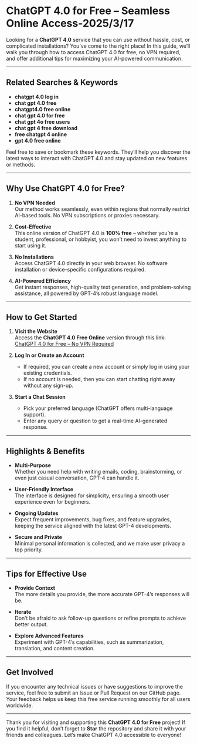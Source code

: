 # ChatGPT 4.0 for Free – Seamless Online Access-2025/3/17

Looking for a **ChatGPT 4.0** service that you can use without hassle, cost, or complicated installations? You’ve come to the right place! In this guide, we’ll walk you through how to access ChatGPT 4.0 for free, no VPN required, and offer additional tips for maximizing your AI-powered communication.

---

## Related Searches & Keywords

- **chatgpt 4.0 log in**  
- **chat gpt 4.0 free**  
- **chatgpt4.0 free online**  
- **chat gpt 4.0 for free**  
- **chat gpt 4o free users**  
- **chat gpt 4 free download**  
- **free chatgpt 4 online**  
- **gpt 4.0 free online**

Feel free to save or bookmark these keywords. They’ll help you discover the latest ways to interact with ChatGPT 4.0 and stay updated on new features or methods.

---

## Why Use ChatGPT 4.0 for Free?

1. **No VPN Needed**  
   Our method works seamlessly, even within regions that normally restrict AI-based tools. No VPN subscriptions or proxies necessary.

2. **Cost-Effective**  
   This online version of ChatGPT 4.0 is **100% free** – whether you’re a student, professional, or hobbyist, you won’t need to invest anything to start using it.

3. **No Installations**  
   Access ChatGPT 4.0 directly in your web browser. No software installation or device-specific configurations required.

4. **AI-Powered Efficiency**  
   Get instant responses, high-quality text generation, and problem-solving assistance, all powered by GPT-4’s robust language model.

---

## How to Get Started

1. **Visit the Website**  
   Access the **ChatGPT 4.0 Free Online** version through this link:  
   [ChatGPT 4.0 for Free – No VPN Required](https://www.chatgptfree.hk.cn/2025/01/04/chatgptfree-hk-chatgpt%e9%a6%99%e6%b8%af%e4%bd%bf%e7%94%a8%e5%85%8dvpn-chatgpt%e7%b6%b2%e9%a0%81%e7%89%88%e5%85%8d%e8%b2%bb%e5%9c%a8%e7%ba%bf%e4%b8%ad%e6%96%87%e5%ae%98%e7%bd%91/)  

2. **Log In or Create an Account**  
   - If required, you can create a new account or simply log in using your existing credentials.  
   - If no account is needed, then you can start chatting right away without any sign-up.  

3. **Start a Chat Session**  
   - Pick your preferred language (ChatGPT offers multi-language support).  
   - Enter any query or question to get a real-time AI-generated response.  

---

## Highlights & Benefits

- **Multi-Purpose**  
  Whether you need help with writing emails, coding, brainstorming, or even just casual conversation, GPT-4 can handle it.

- **User-Friendly Interface**  
  The interface is designed for simplicity, ensuring a smooth user experience even for beginners.

- **Ongoing Updates**  
  Expect frequent improvements, bug fixes, and feature upgrades, keeping the service aligned with the latest GPT-4 developments.

- **Secure and Private**  
  Minimal personal information is collected, and we make user privacy a top priority.

---

## Tips for Effective Use

- **Provide Context**  
  The more details you provide, the more accurate GPT-4’s responses will be.  

- **Iterate**  
  Don’t be afraid to ask follow-up questions or refine prompts to achieve better output.  

- **Explore Advanced Features**  
  Experiment with GPT-4’s capabilities, such as summarization, translation, and content creation.  

---

## Get Involved

If you encounter any technical issues or have suggestions to improve the service, feel free to submit an Issue or Pull Request on our GitHub page. Your feedback helps us keep this free service running smoothly for all users worldwide.

---

Thank you for visiting and supporting this **ChatGPT 4.0 for Free** project! If you find it helpful, don’t forget to **Star** the repository and share it with your friends and colleagues. Let’s make ChatGPT 4.0 accessible to everyone!

